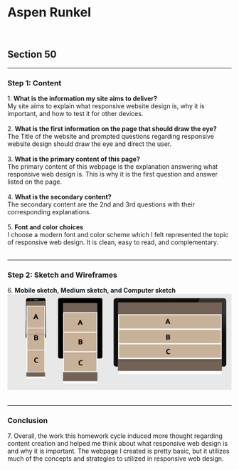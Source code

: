 <h1>Aspen Runkel</h1><br />
<h2>Section 50</h2>
<hr />

<h3>Step 1: Content</h3>
1. <strong>What is the information my site aims to deliver?</strong> <br />
My site aims to explain what responsive website design is, why it is important, and how to test it for other devices.<br />
<br />
2. <strong>What is the first information on the page that should draw the eye?</strong><br />
The Title of the website and prompted questions regarding responsive website design should draw the eye and direct the user.<br />
<br />
3. <strong>What is the primary content of this page?</strong><br />
The primary content of this webpage is the explanation answering what responsive web design is.  This is why it is the first question and answer listed on the page.<br />
<br />
4. <strong>What is the secondary content?</strong><br/>
The secondary content are the 2nd and 3rd questions with their corresponding explanations.<br />
<br />
5. <strong>Font and color choices</strong><br />
I choose a modern font and color scheme which I felt represented the topic of responsive web design.  It is clean, easy to read, and complementary.<br />
<br />
<hr />

<h3>Step 2: Sketch and Wireframes</h3>
6. <strong>Mobile sketch, Medium sketch, and Computer sketch</strong><br />
<img src="images/wireframe-sketch.jpg" alt="wireframe" title="wireframe demonstrating site on different screen sizes" height="" width=""/><br />
<br />
<hr />

<h3>Conclusion</h3>
7.  Overall, the work this homework cycle induced more thought regarding content creation and helped me think about what responsive web design is and why it is important.  The webpage I created is pretty basic, but it utilizes much of the concepts and strategies to utilized in responsive web design.
